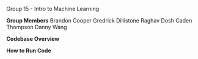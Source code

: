 Group 15 - Intro to Machine Learning

**Group Members**
Brandon Cooper
Gredrick Dillistone
Raghav Dosh
Caden Thompson
Danny Wang

**Codebase Overview**




**How to Run Code**

